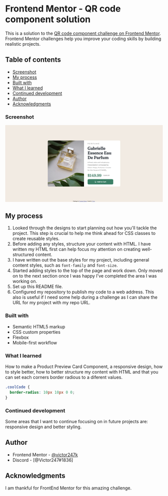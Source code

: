 # Frontend Mentor - QR code component solution

This is a solution to the [QR code component challenge on Frontend Mentor](https://www.frontendmentor.io/challenges/qr-code-component-iux_sIO_H). Frontend Mentor challenges help you improve your coding skills by building realistic projects. 

## Table of contents

  - [Screenshot](#screenshot)
  - [My process](#my-process)
  - [Built with](#built-with)
  - [What I learned](#what-i-learned)
  - [Continued development](#continued-development)
  - [Author](#author)
  - [Acknowledgments](#acknowledgments)

### Screenshot

![](images/screenshot.png)

## My process
1. Looked through the designs to start planning out how you'll tackle the project. This step is crucial to help me think ahead for CSS classes to create reusable styles.
2. Before adding any styles, structure your content with HTML. I have written my HTML first can help focus my attention on creating well-structured content.
3. I have written out the base styles for my project, including general content styles, such as `font-family` and `font-size`.
4. Started adding styles to the top of the page and work down. Only moved on to the next section once I was happy I've completed the area I was working on.
5. Set up this README file.
6. Configured my repository to publish my code to a web address. This also is useful if I need some help during a challenge as I can share the URL for my project with my repo URL.

### Built with

- Semantic HTML5 markup
- CSS custom properties
- Flexbox
- Mobile-first workflow

### What I learned

How to make a Product Preview Card Component, a responsive design, how to style better, how to better structure my content with HTML and that you can set each corners border radious to a diferent values.

```css 
.coolCode {
  border-radius: 10px 10px 0 0;
}
```

### Continued development

Some areas that I want to continue focusing on in future projects are: responsive design and better styling. 

## Author

- Frontend Mentor - [@victor247k](https://www.frontendmentor.io/profile/victor247k)
- Discord - [@Victor247#1836]

## Acknowledgments

I am thankful for FrontEnd Mentor for this amazing challenge.